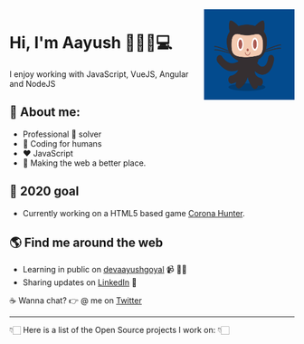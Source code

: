 <img src="https://raw.githubusercontent.com/aayushgoyal/aayushgoyal/master/github.gif" width="160" height="160" align="right" alt="github">

# Hi, I'm Aayush 👋:man_technologist:💻 
I enjoy working with JavaScript, VueJS, Angular and NodeJS

## 🤔 About me:
- Professional 🐛 solver
- 💊 Coding for humans
- :hearts: JavaScript
- :construction: Making the web a better place.

## :telescope: 2020 goal
- Currently working on a HTML5 based game [Corona Hunter](https://github.com/aayushgoyal/corona-hunter).

## 🌎 Find me around the web
- Learning in public on <a href="https://devaayushgoyal.wordpress.com">devaayushgoyal</a> 📹 ✍🏾
- Sharing updates on <a href="https://in.linkedin.com/in/aayush-goyal-884a81a5">LinkedIn</a> 💼

:coffee: Wanna chat? :point_right: @ me on <a href="https://twitter.com/aayushgoyal1994">Twitter</a>

---

👇🏻 Here is a list of the Open Source projects I work on: 👇🏻
